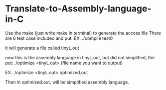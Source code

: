 # Translate-to-Assembly-language-in-C

Use the make (just write make in terminal) to generate the access file
There are 6 test case included and put:
EX.
./compile test0

it will generate a file called tinyL.out

now this is the assembly language in tinyL.out, but did not simplified, the put:
./optimize <tinyL.out> (file name you want to output)

EX.
./optimize <tinyL.out> optimized.out

Then in optimized.out, will be simplified assembly language.
